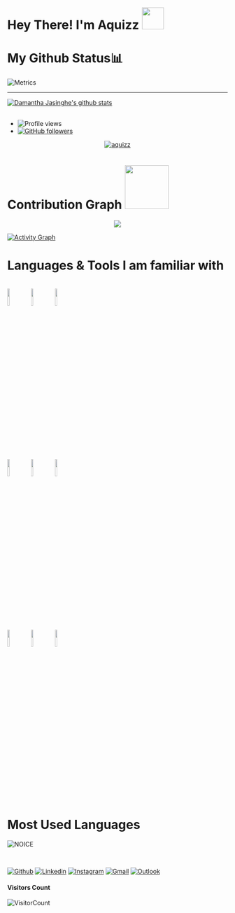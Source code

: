 # Hey There! I'm Aquizz <img src="https://raw.githubusercontent.com/MartinHeinz/MartinHeinz/master/wave.gif" width="50px">



# My Github Status📊
![Metrics](https://metrics.lecoq.io/aquizz?template=classic&isocalendar=1&languages=1&introduction=1&followup=1&activity=1&code=1&gists=1&lines==1&achievements=1&isocalendar.duration=half-year&languages.limit=8&languages.sections=most-used&languages.colors=github&languages.threshold=0%25&languages.indepth=false&languages.categories=markup%2C%20programming&languages.recent.categories=markup%2C%20programming&languages.recent.load=300&languages.recent.days=14&introduction.title=true&followup.sections=repositories&activity.limit=5&activity.load=300&activity.days=14&activity.filter=all&activity.visibility=all&activity.timestamps=false&achievements.threshold=C&achievements.secrets=true&achievements.display=detailed&achievements.limit=0&code.lines=12&code.load=100&code.visibility=public&tweets.attachments=false&tweets.limit=2&tweets.user=.user.twitter&config.timezone=Asia%2FColombo)

**** 
 <a href="https://github.com/aquizz/handle-path-oz">
    <img align="center" alt="Damantha Jasinghe's github stats" src="https://github-readme-stats.vercel.app/api?username=aquizz&show_icons=true&theme=midnight-purple" />
  </a>

<br>
<br>

- ![Profile views](https://gpvc.arturio.dev/aquizz)
- [![GitHub followers](https://img.shields.io/github/followers/aquizz.svg?style=social&label=Follow&maxAge=2592000)](https://github.com/aquizz?tab=followers)
  

<p align="center"> <a href="https://github.com/aquizz"><img src="https://github-profile-trophy.vercel.app/?username=aquizz&no-bg=true" alt="aquizz" /></a> </p>


# Contribution Graph <img src="https://octodex.github.com/images/daftpunktocat-thomas.gif" width=100px>

<p align="center">
  <a href="https://github.com/aquizz">
    <img src="https://github-readme-streak-stats.herokuapp.com/?user=aquizz#version3"/>
  </a>
</p>


  <a href="https://github.com/aquizz"><img alt="Activity Graph" src="https://activity-graph.herokuapp.com/graph?username=aquizz&bg_color=1F222E&color=F8D866&line=F85D7F&point=FFFFFF&hide_border=true" /></a>






# Languages & Tools I am familiar with

<p align ="left">
  <br />
  <code><img width="10%"  src="https://www.vectorlogo.zone/logos/json/json-ar21.svg"></code>
  <code><img width="10%"   src="https://www.vectorlogo.zone/logos/git-scm/git-scm-ar21.svg"></code>
  <code><img width="10%"   src="https://www.vectorlogo.zone/logos/python/python-ar21.svg"></code>
  <br />
  <code><img width="10%"  src="https://www.vectorlogo.zone/logos/mysql/mysql-ar21.svg"></code>
  <code><img width="10%"  src="https://www.vectorlogo.zone/logos/sqlite/sqlite-ar21.svg"></code>
  <code><img width="10%"  src="https://www.vectorlogo.zone/logos/firebase/firebase-ar21.svg"></code>
  <br />
  <code><img width="10%"  src="https://www.vectorlogo.zone/logos/w3_html5/w3_html5-ar21.svg"></code>
  <code><img width="10%"  src="https://www.vectorlogo.zone/logos/github/github-ar21.svg"></code>
  <code><img width="10%"  src="https://www.vectorlogo.zone/logos/gitlab/gitlab-ar21.svg"></code>
  <br>
</p>  



# Most Used Languages
![NOICE](https://github-readme-stats.vercel.app/api/top-langs/?username=aquizz&theme=dark&show_icons=true)


<br>
                                                              
[![Github](https://img.shields.io/badge/-Github-000?style=flat&logo=Github&logoColor=white)](https://github.com/aquizz)
[![Linkedin](https://img.shields.io/badge/-LinkedIn-blue?style=flat&logo=Linkedin&logoColor=white)](https://www.linkedin.com/in/damantha-jasinghe-3b9376212/)
[![Instagram](https://img.shields.io/badge/-Instagram-c13584?style=flat&labelColor=c13584&logo=instagram&logoColor=white)](https://www.instagram.com/Damantha_Jasinghe/)
[![Gmail](https://img.shields.io/badge/-Gmail-c14438?style=flat&logo=Gmail&logoColor=white)](DamanthaJa:damanthaja@gmail.com)
[![Outlook](https://img.shields.io/badge/-Outlook-0078D4?style=flat&logo=Microsoft-Outlook&logoColor=white)](mailto:damanthajasinghe@outlook.com)                                                              

#### **Visitors Count**  
![VisitorCount](https://profile-counter.glitch.me/{aquizz}/count.svg)

